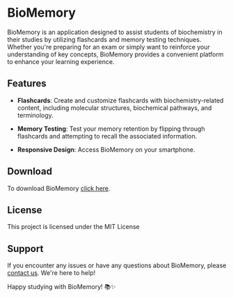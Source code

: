 # BioMemory

BioMemory is an application designed to assist students of biochemistry in their studies by utilizing flashcards and memory testing techniques. Whether you're preparing for an exam or simply want to reinforce your understanding of key concepts, BioMemory provides a convenient platform to enhance your learning experience.

## Features

- **Flashcards**: Create and customize flashcards with biochemistry-related content, including molecular structures, biochemical pathways, and terminology.
  
- **Memory Testing**: Test your memory retention by flipping through flashcards and attempting to recall the associated information.
    
- **Responsive Design**: Access BioMemory on your smartphone.

## Download

To download BioMemory [click here](https://play.google.com/store/apps/details?id=com.bioquimica.app_bioquimica.codigo.agro).

## License

This project is licensed under the MIT License

## Support

If you encounter any issues or have any questions about BioMemory, please [contact us](mailto:danilo_as@live.com). We're here to help!

Happy studying with BioMemory! 📚✨


